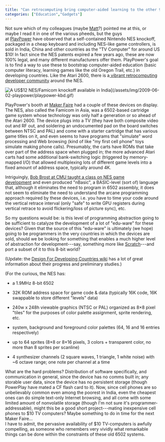 ```yaml
---
title: "Can retrocomputing bring computer-aided learning to the other 90%?"
categories: ["Education","Gadgets"]
---
```



Not sure which of my colleagues (maybe [Matt](http://www.eecs.harvard.edu/~mdw/)?) pointed me at this, or maybe I read it in one of the various pheeds, but the guys at [PlayPower](http://www.playpower.org/) have observed that a self-contained Nintendo NES knockoff, packaged in a cheap keyboard and including NES-like game controllers, is sold in India, China and other countries as the "TV Computer" for around US $10! In fact since the NES patents expired a few years ago, these are now 100% legal, and many different manufacturers offer them. PlayPower's goal is to find a way to use these to bootstrap computer-aided education (basic computer literacy, learning games like the old Oregon Trail, etc.) in developing countries. Like the Atari 2600, there is a[ vibrant retrocomputing developer community](http://nesdev.parodius.com/) around the NES.

![](http://playpower.org/assets/images/playpower-keyboard.gif "A US$12 NES/Famicom knockoff available in India")](/assets/img/2009-06-02-playpower/playpower-kbd.gif)


PlayPower's booth at [Maker Faire](http://makerfaire.com/) had a couple of these devices on display. The NES, also called the Famicom in Asia, was a 6502-based cartridge game system whose technology was only half a generation or so ahead of the Atari 2600. The device plugs into a TV (they have both composite video out and RF out, and soldering an undocumented pad on the board switches between NTSC and PAL) and come with a starter cartridge that has various game titles on it, and even seems to have programs that "simulate" word processing and Web browsing (kind of like "my first cell phone" toys simulate making phone calls). Presumably, the carts have ROMs that take over part of the address space when plugged in; the more advanced Atari carts had some additional bank-switching logic (triggered by memory-mapped I/O) that allowed multiplexing lots of different game levels into a fixed amount of address space, typically around 4K.

Intriguingly, [Bob Brost at CMU taught a class on NES game development](http://bobrost.com/nes/) and even produced "nBasic", a BASIC-level (sort of) language that, although it eliminates the need to program in 6502 assembly, it does not seem to eliminate the need to understand the arcane programming approach required by these devices, i.e. you have to time your code around the vertical retrace interval (only "safe" to write GPU registers during vertical retrace to avoid flickering/loss of picture sync), etc.

So my questions would be: is this level of programming abstraction going to be sufficient to catalyze the development of a lot of "edu-ware" for these devices? Given that the source of this "edu-ware" is ultimately (we hope) going to be programmers in the very countries in which the devices are sold, should we be looking for something that enables a much higher level of abstraction for development---say, something more like [Scratch](http://scratch.mit.edu/)---and port a subset of it to this 8-bit world?

(Update: the [Design For Developing Countries wiki](http://design4dev.wetpaint.com/) has a lot of great information about their progress and preliminary studies.)

(For the curious, the NES has:

-   a 1.9MHz 8-bit 6502

-   32K ROM address space for game code & data (typically 16K code, 16K swappable to store different "levels" data)

-   240w x 248h viewable graphics (NTSC or PAL) organized as 8×8 pixel "tiles" for the purposes of color palette assignment, sprite rendering, etc.

-   system, background and foreground color palettes (64, 16 and 16 entries respectively)

-   up to 64 sprites (8×8 or 8×16 pixels, 3 colors + transparent color, no more than 8 sprites per scanline)

-   4 synthesizer channels (2 square waves, 1 triangle, 1 white noise) with ~6 octave range; one note per channel at a time

What are the hard problems? Distribution of software specifically, and communication in general, since the device has no comms built in; any storable user data, since the device has no persistent storage (though PowerPlay have mated a CF flash card to it). Now, since cell phones are so unbelievably common even among the poorest in India, even the cheapest ones can do simple text-only Internet browsing, and all come with some limited amount of nonvolatile storage (though I'm not sure it's programmer-addressable), might this be a good short project---mating inexpensive cell phones to $10 TV computers? Maybe something to do in time for the next Maker Faire...\
I have to admit, the pervasive availability of $10 TV-computers is awfully compelling, as someone who remembers very vividly what remarkable things can be done within the constraints of these old 6502 systems.

